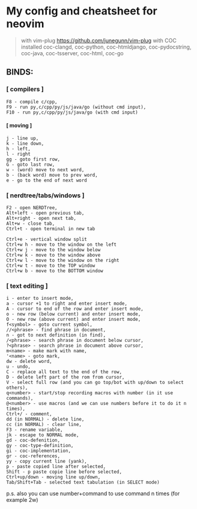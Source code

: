 # My config and cheatsheet for neovim
>with vim-plug https://github.com/junegunn/vim-plug
>with COC installed coc-clangd, coc-python, coc-htmldjango, coc-pydocstring, coc-java, coc-tsserver, coc-html, coc-go
## BINDS:
### [ compilers ] 
```
F8 - compile c/cpp,
F9 - run py,c/cpp/py/js/java/go (without cmd input), 
F10 - run py,c/cpp/py/js/java/go (with cmd input)
````
#### [ moving ] 
```
j - line up, 
k - line down, 
h - left, 
l - right
gg - goto first row,
G - goto last row,
w - (word) move to next word,
b - (back word) move to prev word,
e - go to the end of next word
```
### [ nerdtree/tabs/windows ] 
```
F2 - open NERDTree,
Alt+left - open previous tab,
Alt+right - open next tab,
Alt+w - close tab,
Ctrl+t - open terminal in new tab

Ctrl+e - vertical window split
Ctrl+w h - move to the window on the left
Ctrl+w j - move to the window below
Ctrl+w k - move to the window above
Ctrl+w l - move to the window on the right
Ctrl+w t - move to the TOP window
Ctrl+w b - move to the BOTTOM window
```
### [ text editing ]
```
i - enter to insert mode,
a - cursor +1 to right and enter insert mode,
A - cursor to end of the row and enter insert mode,
o - new row (below current) and enter insert mode,
O - new row (above current) and enter insert mode,
f<symbol> - goto current symbol,
//<phrase> - find phrase in document,
n - got to next definition (in find),
/<phrase> - search phrase in document below cursor,
?<phrase> - search phrase in document above cursor,
m<name> - make mark with name,
'<name> - goto mark,
dw - delete word,
u - undo,
C - replace all text to the end of the row,
D - delete left part of the rom from cursor,
V - select full row (and you can go top/bot with up/down to select others),
q<number> - start/stop recording macros with number (in it use commands),
@<number> - use macros (and we can use numbers before it to do it n times),
Ctrl+/ - comment,
dd (in NORMAL) - delete line,
cc (in NORMAL) - clear line,
F3 - rename variable,
jk - escape to NORMAL mode,
gd - coc-defenition,
gy - coc-type-definition,
gi - coc-implementation,
gr - coc-references,
yy - copy current line (yank),
p - paste copied line after selected,
Shift - p paste copie line before selected,
Ctrl+up/down - moving line up/down,
Tab/Shift+Tab - selected text tabulation (in SELECT mode)
```
p.s.
also you can use number+command to use command n times
(for example 2w)
